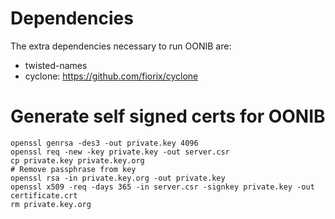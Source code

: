# Dependencies

The extra dependencies necessary to run OONIB are:

* twisted-names
* cyclone: https://github.com/fiorix/cyclone

# Generate self signed certs for OONIB

    openssl genrsa -des3 -out private.key 4096
    openssl req -new -key private.key -out server.csr
    cp private.key private.key.org
    # Remove passphrase from key
    openssl rsa -in private.key.org -out private.key
    openssl x509 -req -days 365 -in server.csr -signkey private.key -out certificate.crt
    rm private.key.org


